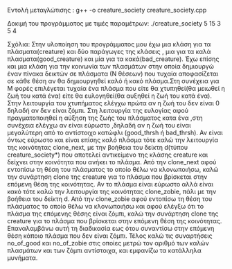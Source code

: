 Εντολή μεταγλώτισης :
g++ -o creature_society creature_society.cpp

Δοκιμή του προγράμματος με τιμές παραμέτρων:
./creature_society 5 15 3 5 4

Σχόλια:
Στην υλοποίηση του προγράμματος μου έχω μια κλάση για τα πλάσματα(creature) και δύο παράγωγες της κλάσεις , μια για τα καλά πλασματα(good_creature) και μία για τα κακά(bad_creature). Έχω επίσης και μια κλάση για την κοινωνία των πλασμάτων στην οποία δημιουργώ έναν πίνακα δεικτών σε πλάσματα (Ν θέσεων) που τυχαία αποφασίζεται σε κάθε θέση αν θα δημιουργηθεί καλό ή κακό πλάσμα.Στη συνέχεια για Μ φορές επιλέγεται τυχαία ένα πλάσμα που είτε θα χτυπηθεί(θα μειωθεί η ζωή του κατά ένα) είτε θα ευλογηθεί(θα αυξηθεί η ζωή του κατά ένα). Στην λειτουργία του χτυπήματος ελέγχω πρώτα αν η ζωή του δεν είναι 0 δηλαδή αν δεν είναι ζόμπι. Στη λειτουργία της ευλογίας αφού πραγματοποιηθεί η αύξηση της ζωής του πλάσματος κατα ένα ,στη συνέχεια ελέγχω αν είναι εύρωστο ,δηλαδή αν η ζωή του είναι μεγαλύτερη  από το αντίστοιχο κατώφλι (good_thrsh ή bad_thrsh). Αν είναι όντως εύρωστο και είναι επίσης καλό πλάσμα τότε καλώ την λειτουργία της κοινότητας clone_next, με την βοήθεια του δείκτη d(τύπου creature_society*) που αποτελεί αντικείμενο της κλάσης creature και δείχνει στην κοινότητα που ανήκει το πλάσμα. Από την clone_next αφού εντοπίσω τη θέση του πλάσματος το οποίο θέλω να κλονωποιήσω, καλώ την συνάρτηση clone της creature για το πλάσμα που βρίσκεται στην επόμενη θέση της κοινότητας. Αν το πλάσμα είναι εύρωστο αλλά είναι κακό τότε καλώ την λειτουργία της κοινότητας clone_zobie, πάλι με την βοήθεια του δείκτη d. Από την clone_zobie αφού εντοπίσω τη θέση του πλάσματος το οποίο θέλω να κλονωποιήσω και αφού ελέγξω ότι το πλάσμα της επόμενης θέσης είναι ζόμπι, καλώ την συνάρτηση clone της creature για το πλάσμα που βρίσκεται στην επόμενη θέση της κοινότητας. Επαναλαμβάνω αυτή τη διαδικασία εως ότου συναντίσω στην επόμενη θέση κάποιο πλάσμα που δεν είναι ζόμπι.
Τέλος καλώ τις συναρτήσεις no_of_good και no_of_zobie στις οποίες μετρώ τον αριθμό των καλών πλασμάτων και των ζόμπι αντίστοιχα, και εμφανίζω τα κατάλληλα μυνήματα.